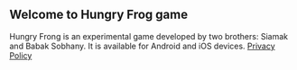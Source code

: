 ## Welcome to Hungry Frog game

Hungry Frong is an experimental game developed by two brothers: Siamak and Babak Sobhany. It is available for Android and iOS devices.
[Privacy Policy](https://github.com/sia-s/hungryfrogsite/edit/gh-pages/index.md)
